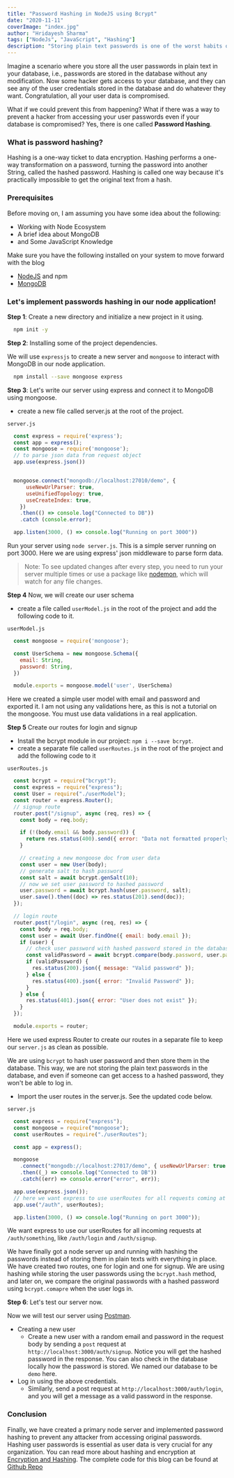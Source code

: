 ```yaml
---
title: "Password Hashing in NodeJS using Bcrypt"
date: "2020-11-11"
coverImage: "index.jpg"
author: "Hridayesh Sharma"
tags: ["NodeJs", "JavaScript", "Hashing"]
description: "Storing plain text passwords is one of the worst habits of our time. Don't store plain text passwords, instead use passwords hashing."
---
```


Imagine a scenario where you store all the user passwords in plain text in your database, i.e., passwords are stored in the database without any modification. Now some hacker gets access to your database, and they can see any of the user credentials stored in the database and do whatever they want. Congratulation, all your user data is compromised.

What if we could prevent this from happening? What if there was a way to prevent a hacker from accessing your user passwords even if your database is compromised? Yes, there is one called **Password Hashing**.

### What is password hashing?
Hashing is a one-way ticket to data encryption. Hashing performs a one-way transformation on a password, turning the password into another String, called the hashed password. Hashing is called one way because it's practically impossible to get the original text from a hash.

### Prerequisites
Before moving on, I am assuming you have some idea about the following:
  - Working with Node Ecosystem
  - A brief idea about MongoDB
  - and Some JavaScript Knowledge
  
Make sure you have the following installed on your system to move forward with the blog
  - [NodeJS](https://nodejs.org/en/) and npm
  - [MongoDB](https://mongodb.com)


### Let's implement passwords hashing in our node application!

**Step 1**: Create a new directory and initialize a new project in it using.
```bash
  npm init -y
```

**Step 2**: Installing some of the project dependencies.

We will use `expressjs` to create a new server and `mongoose` to interact with MongoDB in our node application. 

```bash
  npm install --save mongoose express
```


**Step 3**: Let's write our server using express and connect it to MongoDB using mongoose.

  - create a new file called server.js at the root of the project.
  
  `server.js`
  ```js
    const express = require('express');
    const app = express();
    const mongoose = require('mongoose');
    // to parse json data from request object
    app.use(express.json())


    mongoose.connect("mongodb://localhost:27010/demo", {
        useNewUrlParser: true,
        useUnifiedTopology: true,
        useCreateIndex: true,
      })
      .then(() => console.log("Connected to DB"))
      .catch (console.error);

    app.listen(3000, () => console.log("Running on port 3000"))
  ```

Run your server using `node server.js`. This is a simple server running on port 3000. Here we are using express' json middleware to parse form data.

> Note: To see updated changes after every step, you need to run your server multiple times or use a package like [nodemon](https://www.npmjs.com/package/nodemon), which will watch for any file changes.

**Step 4** Now, we will create our user schema
  - create a file called `userModel.js` in the root of the project and add the following code to it.
  
  `userModel.js`
  ```js
    const mongoose = require('mongoose');

    const UserSchema = new mongoose.Schema({
      email: String,
      password: String,
    })

    module.exports = mongoose.model('user', UserSchema)
  ```

  Here we created a simple user model with email and password and exported it. I am not using any validations here, as this is not a tutorial on the mongoose. You must use data validations in a real application.
  
**Step 5** Create our routes for login and signup

  - Install the bcrypt module in our project: `npm i --save bcrypt`.
  - create a separate file called `userRoutes.js` in the root of the project and add the following code to it
  
  `userRoutes.js`
  ```js
    const bcrypt = require("bcrypt");
    const express = require("express");
    const User = require("./userModel");
    const router = express.Router();
    // signup route
    router.post("/signup", async (req, res) => {
      const body = req.body;

      if (!(body.email && body.password)) {
        return res.status(400).send({ error: "Data not formatted properly" });
      }

      // creating a new mongoose doc from user data
      const user = new User(body);
      // generate salt to hash password
      const salt = await bcrypt.genSalt(10);
      // now we set user password to hashed password
      user.password = await bcrypt.hash(user.password, salt);
      user.save().then((doc) => res.status(201).send(doc));
    });

    // login route
    router.post("/login", async (req, res) => {
      const body = req.body;
      const user = await User.findOne({ email: body.email });
      if (user) {
        // check user password with hashed password stored in the database
        const validPassword = await bcrypt.compare(body.password, user.password);
        if (validPassword) {
          res.status(200).json({ message: "Valid password" });
        } else {
          res.status(400).json({ error: "Invalid Password" });
        }
      } else {
        res.status(401).json({ error: "User does not exist" });
      }
    });

    module.exports = router;
  ```
  Here we used express Router to create our routes in a separate file to keep our `server.js` as clean as possible.

We are using `bcrypt` to hash user password and then store them in the database. This way, we are not storing the plain text passwords in the database, and even if someone can get access to a hashed password, they won't be able to log in.

  - Import the user routes in the server.js. See the updated code below.
  
  `server.js`
  ```js
    const express = require("express");
    const mongoose = require("mongoose");
    const userRoutes = require("./userRoutes");

    const app = express();

    mongoose
      .connect("mongodb://localhost:27017/demo", { useNewUrlParser: true })
      .then((_) => console.log("Connected to DB"))
      .catch((err) => console.error("error", err));

    app.use(express.json());
    // here we want express to use userRoutes for all requests coming at /auth like /auth/login
    app.use("/auth", userRoutes);

    app.listen(3000, () => console.log("Running on port 3000"));
  ```
  We want express to use our userRoutes for all incoming requests at `/auth/something`, like `/auth/login` and `/auth/signup`.


We have finally got a node server up and running with hashing the passwords instead of storing them in plain texts with everything in place. We have created two routes, one for login and one for signup. We are using hashing while storing the user passwords using the `bcrypt.hash` method, and later on, we compare the original passwords with a hashed password using `bcrypt.comapre` when the user logs in.

**Step 6**: Let's test our server now.

Now we will test our server using [Postman](https://www.postman.com/). 
- Creating a new user
  - Create a new user with a random email and password in the request body by sending a `post` request at `http://localhost:3000/auth/signup`. Notice you will get the hashed password in the response. You can also check in the database locally how the password is stored. We named our database to be `demo` here.
 - Log in using the above credentials.
   - Similarly, send a post request at `http://localhost:3000/auth/login`, and you will get a message as a valid password in the response.
  
### Conclusion

Finally, we have created a primary node server and implemented password hashing to prevent any attacker from accessing original passwords. Hashing user passwords is essential as user data is very crucial for any organization. You can read more about hashing and encryption at [Encryption and Hashing](/encryption-and-hashing/).
The complete code for this blog can be found at [Github Repo](https://github.com/LoginRadius/engineering-blog-samples/tree/master/NodeJs/BcryptPasswordHashing)
